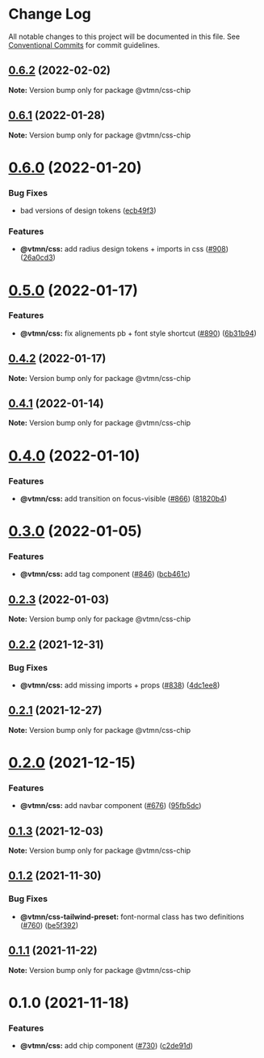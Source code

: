 # Change Log

All notable changes to this project will be documented in this file.
See [Conventional Commits](https://conventionalcommits.org) for commit guidelines.

## [0.6.2](https://github.com/Decathlon/vitamin-web/compare/@vtmn/css-chip@0.6.1...@vtmn/css-chip@0.6.2) (2022-02-02)

**Note:** Version bump only for package @vtmn/css-chip





## [0.6.1](https://github.com/Decathlon/vitamin-web/compare/@vtmn/css-chip@0.6.0...@vtmn/css-chip@0.6.1) (2022-01-28)

**Note:** Version bump only for package @vtmn/css-chip





# [0.6.0](https://github.com/Decathlon/vitamin-web/compare/@vtmn/css-chip@0.5.0...@vtmn/css-chip@0.6.0) (2022-01-20)


### Bug Fixes

* bad versions of design tokens ([ecb49f3](https://github.com/Decathlon/vitamin-web/commit/ecb49f3d1e672cb3ba78c23dc64fd899ea4a08c1))


### Features

* **@vtmn/css:** add radius design tokens + imports in css ([#908](https://github.com/Decathlon/vitamin-web/issues/908)) ([26a0cd3](https://github.com/Decathlon/vitamin-web/commit/26a0cd3809792e9ea127bfaa8aa66ed3bd276990))





# [0.5.0](https://github.com/Decathlon/vitamin-web/compare/@vtmn/css-chip@0.4.2...@vtmn/css-chip@0.5.0) (2022-01-17)


### Features

* **@vtmn/css:** fix alignements pb + font style shortcut ([#890](https://github.com/Decathlon/vitamin-web/issues/890)) ([6b31b94](https://github.com/Decathlon/vitamin-web/commit/6b31b943acd3d159110d1b3013f687187f728cf3))





## [0.4.2](https://github.com/Decathlon/vitamin-web/compare/@vtmn/css-chip@0.4.1...@vtmn/css-chip@0.4.2) (2022-01-17)

**Note:** Version bump only for package @vtmn/css-chip





## [0.4.1](https://github.com/Decathlon/vitamin-web/compare/@vtmn/css-chip@0.4.0...@vtmn/css-chip@0.4.1) (2022-01-14)

**Note:** Version bump only for package @vtmn/css-chip





# [0.4.0](https://github.com/Decathlon/vitamin-web/compare/@vtmn/css-chip@0.3.0...@vtmn/css-chip@0.4.0) (2022-01-10)


### Features

* **@vtmn/css:** add transition on focus-visible ([#866](https://github.com/Decathlon/vitamin-web/issues/866)) ([81820b4](https://github.com/Decathlon/vitamin-web/commit/81820b4ebfcd8df223b8415885cb37a5d4ab5bd2))





# [0.3.0](https://github.com/Decathlon/vitamin-web/compare/@vtmn/css-chip@0.2.3...@vtmn/css-chip@0.3.0) (2022-01-05)


### Features

* **@vtmn/css:** add tag component ([#846](https://github.com/Decathlon/vitamin-web/issues/846)) ([bcb461c](https://github.com/Decathlon/vitamin-web/commit/bcb461c8115e4594075b5a678e113191e13c73ac))





## [0.2.3](https://github.com/Decathlon/vitamin-web/compare/@vtmn/css-chip@0.2.2...@vtmn/css-chip@0.2.3) (2022-01-03)

**Note:** Version bump only for package @vtmn/css-chip





## [0.2.2](https://github.com/Decathlon/vitamin-web/compare/@vtmn/css-chip@0.2.1...@vtmn/css-chip@0.2.2) (2021-12-31)


### Bug Fixes

* **@vtmn/css:** add missing imports + props ([#838](https://github.com/Decathlon/vitamin-web/issues/838)) ([4dc1ee8](https://github.com/Decathlon/vitamin-web/commit/4dc1ee8f9df153bbf97a2eb06ac1d7926bf7a010))





## [0.2.1](https://github.com/Decathlon/vitamin-web/compare/@vtmn/css-chip@0.2.0...@vtmn/css-chip@0.2.1) (2021-12-27)

**Note:** Version bump only for package @vtmn/css-chip





# [0.2.0](https://github.com/Decathlon/vitamin-web/compare/@vtmn/css-chip@0.1.3...@vtmn/css-chip@0.2.0) (2021-12-15)


### Features

* **@vtmn/css:** add navbar component ([#676](https://github.com/Decathlon/vitamin-web/issues/676)) ([95fb5dc](https://github.com/Decathlon/vitamin-web/commit/95fb5dcf2b29edd7850ed51c9c008de8ade6560e))





## [0.1.3](https://github.com/Decathlon/vitamin-web/compare/@vtmn/css-chip@0.1.2...@vtmn/css-chip@0.1.3) (2021-12-03)

**Note:** Version bump only for package @vtmn/css-chip





## [0.1.2](https://github.com/Decathlon/vitamin-web/compare/@vtmn/css-chip@0.1.1...@vtmn/css-chip@0.1.2) (2021-11-30)


### Bug Fixes

* **@vtmn/css-tailwind-preset:** font-normal class has two definitions ([#760](https://github.com/Decathlon/vitamin-web/issues/760)) ([be5f392](https://github.com/Decathlon/vitamin-web/commit/be5f39296dfaa2deb89e84f2823e10108fb037a2))





## [0.1.1](https://github.com/Decathlon/vitamin-web/compare/@vtmn/css-chip@0.1.0...@vtmn/css-chip@0.1.1) (2021-11-22)

**Note:** Version bump only for package @vtmn/css-chip





# 0.1.0 (2021-11-18)


### Features

* **@vtmn/css:** add chip component ([#730](https://github.com/Decathlon/vitamin-web/issues/730)) ([c2de91d](https://github.com/Decathlon/vitamin-web/commit/c2de91de8695b73c81a24c0efea587348c599947))
